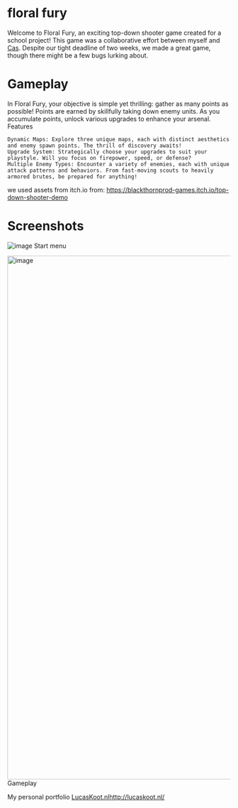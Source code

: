 
# floral fury

Welcome to Floral Fury, an exciting top-down shooter game created for a school project! This game was a collaborative effort between myself and [Cas](http://portfolio.casvld.nl/). Despite our tight deadline of two weeks, we made a great game, though there might be a few bugs lurking about.

# Gameplay

In Floral Fury, your objective is simple yet thrilling: gather as many points as possible! Points are earned by skillfully taking down enemy units. As you accumulate points, unlock various upgrades to enhance your arsenal.
Features

    Dynamic Maps: Explore three unique maps, each with distinct aesthetics and enemy spawn points. The thrill of discovery awaits!
    Upgrade System: Strategically choose your upgrades to suit your playstyle. Will you focus on firepower, speed, or defense?
    Multiple Enemy Types: Encounter a variety of enemies, each with unique attack patterns and behaviors. From fast-moving scouts to heavily armored brutes, be prepared for anything!



we used assets from itch.io from: https://blackthornprod-games.itch.io/top-down-shooter-demo

# Screenshots

![image](https://github.com/IDontCaramel/Floral-fury/assets/120132450/82124767-bfee-4cbe-afa2-ea7bc1792d16)
Start menu

<img width="1180" alt="image" src="https://github.com/IDontCaramel/Floral-fury/assets/120132450/ec51d285-5c03-47af-b562-4f5e940f9431">
Gameplay


My personal portfolio
[LucasKoot.nl](http://lucaskoot.nl/)http://lucaskoot.nl/
